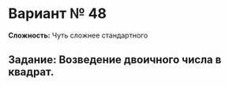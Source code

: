 # Вариант № 48
**Сложность:** Чуть сложнее cтандартного

**Задание:**  Возведение двоичного числа в квадрат.
---